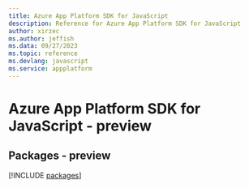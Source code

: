 ```yaml
---
title: Azure App Platform SDK for JavaScript
description: Reference for Azure App Platform SDK for JavaScript
author: xirzec
ms.author: jeffish
ms.data: 09/27/2023
ms.topic: reference
ms.devlang: javascript
ms.service: appplatform
---
```

# Azure App Platform SDK for JavaScript - preview
## Packages - preview
[!INCLUDE [packages](app-platform-index.md)]
